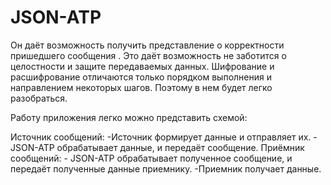 JSON-ATP
========
  Он даёт возможность получить представление о корректности пришедшего сообщения .
Это даёт возможность не заботится о целостности и защите передаваемых данных.
Шифрование и расшифрование отличаются только порядком выполнения и направлением некоторых шагов.
Поэтому в нем будет легко разобраться.

 Работу приложения легко можно представить схемой:
 
 Источник сообщений:
    -Источник формирует данные и отправляет их.
    - JSON-ATP обрабатывает данные, и передаёт сообщение.
 Приёмник сообщений:
    - JSON-ATP обрабатывает полученное сообщение, и передаёт полученные данные приемнику.
    -Приемник получает данные.
